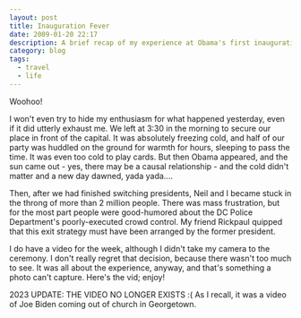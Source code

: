 ```yaml
---
layout: post
title: Inauguration Fever
date: 2009-01-20 22:17
description: A brief recap of my experience at Obama's first inauguration as President of the US.
category: blog
tags:
  - travel
  - life
---
```


Woohoo!

I won't even try to hide my enthusiasm for what happened yesterday, even if it did utterly exhaust me. We left at 3:30 in the morning to secure our place in front of the capital. It was absolutely freezing cold, and half of our party was huddled on the ground for warmth for hours, sleeping to pass the time. It was even too cold to play cards. But then Obama appeared, and the sun came out - yes, there may be a causal relationship - and the cold didn't matter and a new day dawned, yada yada....

Then, after we had finished switching presidents, Neil and I became stuck in the throng of more than 2 million people. There was mass frustration, but for the most part people were good-humored about the DC Police Department's poorly-executed crowd control. My friend Rickpaul quipped that this exit strategy must have been arranged by the former president.

I do have a video for the week, although I didn't take my camera to the ceremony. I don't really regret that decision, because there wasn't too much to see. It was all about the experience, anyway, and that's something a photo can't capture. Here's the vid; enjoy!

2023 UPDATE: THE VIDEO NO LONGER EXISTS :(  As I recall, it was a video of Joe Biden coming out of church in Georgetown.